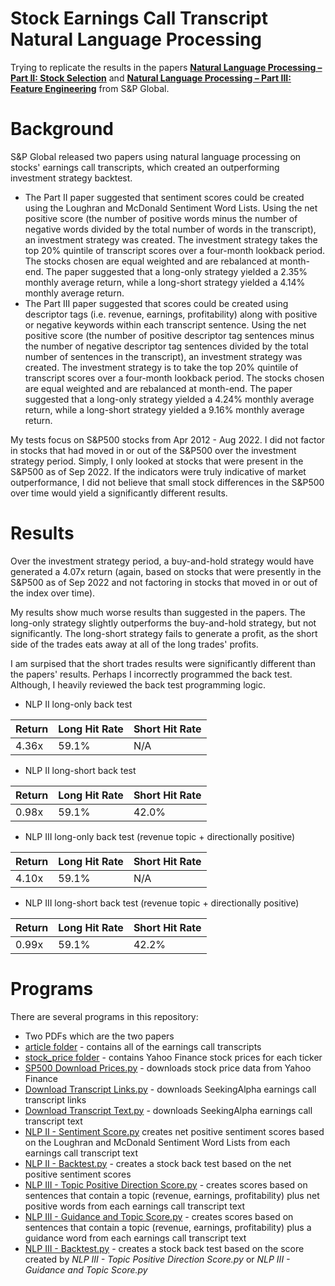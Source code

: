 # Stock Earnings Call Transcript Natural Language Processing

Trying to replicate the results in the papers [**Natural Language Processing – Part II: Stock Selection**](https://github.com/ScrapeWithYuri/Stock-Earnings-Call-Transcript-Natural-Language-Processing/blob/main/NLP-II-Paper-S%26P-Global.pdf) and [**Natural Language Processing – Part III: Feature Engineering**](https://github.com/ScrapeWithYuri/Stock-Earnings-Call-Transcript-Natural-Language-Processing/blob/main/NLP-III-Paper-S%26P-Global.pdf) from S&P Global.

# Background

S&P Global released two papers using natural language processing on stocks' earnings call transcripts, which created an outperforming investment strategy backtest.

 - The Part II paper suggested that sentiment scores could be created using the Loughran and McDonald Sentiment Word Lists. Using the net positive score (the number of positive words minus the number of negative words divided by the total number of words in the transcript), an investment strategy was created. The investment strategy takes the top 20% quintile of transcript scores over a four-month lookback period. The stocks chosen are equal weighted and are rebalanced at month-end. The paper suggested that a long-only strategy yielded a 2.35% monthly average return, while a long-short strategy yielded a 4.14% monthly average return.
 - The Part III paper suggested that scores could be created using descriptor tags (i.e. revenue, earnings, profitability) along with positive or negative keywords within each transcript sentence. Using the net positive score (the number of positive descriptor tag sentences minus the number of negative descriptor tag sentences divided by the total number of sentences in the transcript), an investment strategy was created. The investment strategy is to take the top 20% quintile of transcript scores over a four-month lookback period. The stocks chosen are equal weighted and are rebalanced at month-end. The paper suggested that a long-only strategy yielded a 4.24% monthly average return, while a long-short strategy yielded a 9.16% monthly average return.
 
My tests focus on S&P500 stocks from Apr 2012 - Aug 2022. I did not factor in stocks that had moved in or out of the S&P500 over the investment strategy period. Simply, I only looked at stocks that were present in the S&P500 as of Sep 2022. If the indicators were truly indicative of market outperformance, I did not believe that small stock differences in the S&P500 over time would yield a significantly different results.

# Results

Over the investment strategy period, a buy-and-hold strategy would have generated a 4.07x return (again, based on stocks that were presently in the S&P500 as of Sep 2022 and not factoring in stocks that moved in or out of the index over time).

My results show much worse results than suggested in the papers. The long-only strategy slightly outperforms the buy-and-hold strategy, but not significantly. The long-short strategy fails to generate a profit, as the short side of the trades eats away at all of the long trades' profits.

I am surpised that the short trades results were significantly different than the papers' results. Perhaps I incorrectly programmed the back test. Although, I heavily reviewed the back test programming logic.

 - NLP II long-only back test

| Return  | Long Hit Rate | Short Hit Rate |
| ------------- | ------------- | ------------- |
| 4.36x  | 59.1%  | N/A  |

 - NLP II long-short back test

| Return  | Long Hit Rate | Short Hit Rate |
| ------------- | ------------- | ------------- |
| 0.98x  | 59.1%  | 42.0%  |

 - NLP III long-only back test (revenue topic + directionally positive)

| Return  | Long Hit Rate | Short Hit Rate |
| ------------- | ------------- | ------------- |
| 4.10x  | 59.1%  | N/A  |

 - NLP III long-short back test (revenue topic + directionally positive)

| Return  | Long Hit Rate | Short Hit Rate |
| ------------- | ------------- | ------------- |
| 0.99x  | 59.1%  | 42.2%  |
 

# Programs

There are several programs in this repository:

 - Two PDFs which are the two papers
 - [article folder](https://github.com/ScrapeWithYuri/Stock-Earnings-Call-Transcript-Natural-Language-Processing/tree/main/article) - contains all of the earnings call transcripts
 - [stock_price folder](https://github.com/ScrapeWithYuri/Stock-Earnings-Call-Transcript-Natural-Language-Processing/tree/main/stock_price) - contains Yahoo Finance stock prices for each ticker
 - [SP500 Download Prices.py](https://github.com/ScrapeWithYuri/Stock-Earnings-Call-Transcript-Natural-Language-Processing/blob/main/SP500%20Download%20Prices.py) - downloads stock price data from Yahoo Finance
 - [Download Transcript Links.py](https://github.com/ScrapeWithYuri/Stock-Earnings-Call-Transcript-Natural-Language-Processing/blob/main/Download%20Transcript%20Links.py) - downloads SeekingAlpha earnings call transcript links
 - [Download Transcript Text.py](https://github.com/ScrapeWithYuri/Stock-Earnings-Call-Transcript-Natural-Language-Processing/blob/main/Download%20Transcript%20Text.py) - downloads SeekingAlpha earnings call transcript text
 - [NLP II - Sentiment Score.py](https://github.com/ScrapeWithYuri/Stock-Earnings-Call-Transcript-Natural-Language-Processing/blob/main/NLP%20II%20-%20Sentiment%20Score.py) creates net positive sentiment scores based on the Loughran and McDonald Sentiment Word Lists from each earnings call transcript text
 - [NLP II - Backtest.py](https://github.com/ScrapeWithYuri/Stock-Earnings-Call-Transcript-Natural-Language-Processing/blob/main/NLP%20III%20-%20Backtest.py) - creates a stock back test based on the net positive sentiment scores
 - [NLP III - Topic Positive Direction Score.py](https://github.com/ScrapeWithYuri/Stock-Earnings-Call-Transcript-Natural-Language-Processing/blob/main/NLP%20III%20-%20Topic%20Positive%20Direction%20Score.py) - creates scores based on sentences that contain a topic (revenue, earnings, profitability) plus net positive words from each earnings call transcript text
 - [NLP III - Guidance and Topic Score.py](https://github.com/ScrapeWithYuri/Stock-Earnings-Call-Transcript-Natural-Language-Processing/blob/main/NLP%20III%20-%20Guidance%20and%20Topic%20Score.py) - creates scores based on sentences that contain a topic (revenue, earnings, profitability) plus a guidance word from each earnings call transcript text
 - [NLP III - Backtest.py](https://github.com/ScrapeWithYuri/Stock-Earnings-Call-Transcript-Natural-Language-Processing/blob/main/NLP%20III%20-%20Backtest.py) - creates a stock back test based on the score created by *NLP III - Topic Positive Direction Score.py* or *NLP III - Guidance and Topic Score.py*
